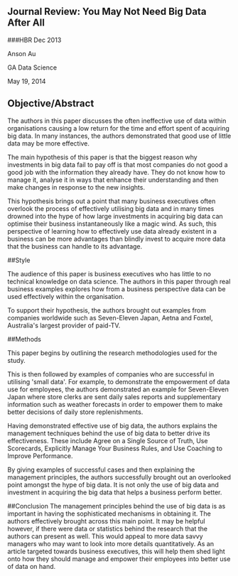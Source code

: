 ## Journal Review: You May Not Need Big Data After All 
###HBR Dec 2013

Anson Au 

GA Data Science 

May 19, 2014

## Objective/Abstract 
The authors in this paper discusses the often ineffective use of data within organisations causing a low return for the time and effort spent of acquiring big data.  In many instances, the authors demonstrated that good use of little data may be more effective.  

The main hypothesis of this paper is that the biggest reason why investments in big data fail to pay off is that most companies do not good a good job with the information they already have.  They do not know how to manage it, analyse it in ways that enhance their understanding and then make changes in response to the new insights.  

This hypothesis brings out a point that many business executives often overlook the process of effectively utilising big data and in many times drowned into the hype of how large investments in acquiring big data can optimise their business instantaneously like a magic wind.  As such, this perspective of learning how to effectively use data already existent in a business can be more advantages than blindly invest to acquire more data that the business can handle to its advantage.  

##Style 

The audience of this paper is business executives who has little to no technical knowledge on data science.  The authors in this paper through real business examples explores how from a business perspective data can be used effectively within the organisation.  

To support their hypothesis, the authors brought out examples from companies worldwide such as Seven-Eleven Japan, Aetna and Foxtel, Australia's largest provider of paid-TV.


##Methods 

This paper begins by outlining the research methodologies used for the study.  

This is then followed by examples of companies who are successful in utilising 'small data'.  For example, to demonstrate the empowerment of data use for employees, the authors demonstrated an example for Seven-Eleven Japan where store clerks are sent daily sales reports and supplementary information such as weather forecasts in order to empower them to make better decisions of daily store replenishments.  

Having demonstrated effective use of big data, the authors explains the management techniques behind the use of big data to better drive its effectiveness.  These include Agree on a Single Source of Truth, Use Scorecards, Explicitly Manage Your Business Rules, and Use Coaching to Improve Performance.  

By giving examples of successful cases and then explaining the management principles, the authors successfully brought out an overlooked point amongst the hype of big data.  It is not only the use of big data and investment in acquiring the big data that helps a business perform better.  

##Conclusion 
The management principles behind the use of big data is as important in having the sophisticated mechanisms in obtaining it.  The authors effectively brought across this main point.  It may be helpful however, if there were data or statistics behind the research that the authors can present as well.  This would appeal to more data savvy managers who may want to look into more details quantitatively.   As an article targeted towards business executives, this will help them shed light onto how they should manage and empower their employees into better use of data on hand.  


